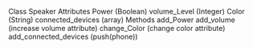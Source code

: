 Class
  Speaker
Attributes
  Power (Boolean)
  volume_Level (Integer)
  Color (String)
  connected_devices (array)
Methods
  add_Power
  add_volume (increase volume attribute)
  change_Color (change color attribute)
  add_connected_devices (push(phone))
  
